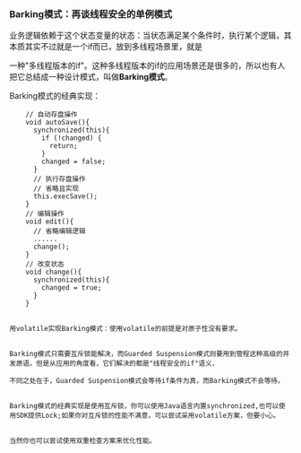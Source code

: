 ### Barking模式：再谈线程安全的单例模式

业务逻辑依赖于这个状态变量的状态：当状态满足某个条件时，执行某个逻辑，其本质其实不过就是一个if而已，放到多线程场景里，就是

一种"多线程版本的if"。这种多线程版本的if的应用场景还是很多的，所以也有人把它总结成一种设计模式，叫做**Barking模式**。


Barking模式的经典实现：

````boolean changed=false;
    // 自动存盘操作
    void autoSave(){
      synchronized(this){
        if (!changed) {
          return;
        }
        changed = false;
      }
      // 执行存盘操作
      // 省略且实现
      this.execSave();
    }
    // 编辑操作
    void edit(){
      // 省略编辑逻辑
      ......
      change();
    }
    // 改变状态
    void change(){
      synchronized(this){
        changed = true;
      }
    }


用volatile实现Barking模式：使用volatile的前提是对原子性没有要求。


Barking模式只需要互斥锁能解决，而Guarded Suspension模式则要用到管程这种高级的并发原语。但是从应用的角度看，它们解决的都是"线程安全的if"语义，

不同之处在于，Guarded Suspension模式会等待if条件为真，而Barking模式不会等待。


Barking模式的经典实现是使用互斥锁，你可以使用Java语言内置synchronized,也可以使用SDK提供Lock;如果你对互斥锁的性能不满意，可以尝试采用volatile方案，但要小心。


当然你也可以尝试使用双重检查方案来优化性能。
















